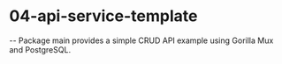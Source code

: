 # 04-api-service-template
--
Package main provides a simple CRUD API example using Gorilla Mux and
PostgreSQL.
